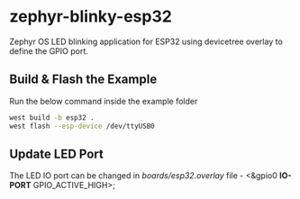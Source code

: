 # zephyr-blinky-esp32
Zephyr OS LED blinking application for ESP32 using devicetree overlay to define the GPIO port.

## Build & Flash the Example
Run the below command inside the example folder
``` Bash
west build -b esp32 .
west flash --esp-device /dev/ttyUSB0
```

## Update LED Port
The LED IO port can be changed in *boards/esp32.overlay* file - 
<&gpio0 __IO-PORT__ GPIO_ACTIVE_HIGH>; 